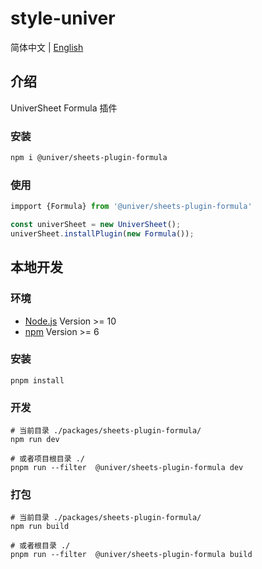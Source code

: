 # style-univer

简体中文 | [English](./README.md)

## 介绍

UniverSheet Formula 插件

### 安装

```bash
npm i @univer/sheets-plugin-formula
```

### 使用

```js
impport {Formula} from '@univer/sheets-plugin-formula'

const univerSheet = new UniverSheet();
univerSheet.installPlugin(new Formula());
```

## 本地开发

### 环境

-   [Node.js](https://nodejs.org/en/) Version >= 10
-   [npm](https://www.npmjs.com/) Version >= 6

### 安装

```
pnpm install
```

### 开发

```
# 当前目录 ./packages/sheets-plugin-formula/
npm run dev

# 或者项目根目录 ./
pnpm run --filter  @univer/sheets-plugin-formula dev
```

### 打包

```
# 当前目录 ./packages/sheets-plugin-formula/
npm run build

# 或者根目录 ./
pnpm run --filter  @univer/sheets-plugin-formula build
```
